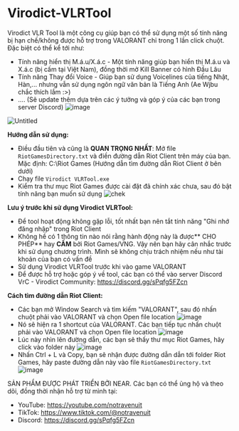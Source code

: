 # Virodict-VLRTool
Virodict VLR Tool là một công cụ giúp bạn có thể sử dụng một số tính năng bị hạn chế/không được hỗ trợ trong VALORANT chỉ trong 1 lần click chuột. Đặc biệt có thể kể tới như:
  - Tính năng hiển thị M.á.u/X.á.c - Một tính năng giúp bạn hiển thị M.á.u và X.á.c (bị cấm tại Việt Nam), đồng thời mở Kill Banner có hình Đầu Lâu
  - Tính năng Thay đổi Voice - Giúp bạn sử dụng Voicelines của tiếng Nhật, Hàn,... nhưng vẫn sử dụng ngôn ngữ văn bản là Tiếng Anh (Ae Wjbu chắc thích lắm :>)
  - .... (Sẽ update thêm dựa trên các ý tưởng và góp ý của các bạn trong server Discord)
![image](https://github.com/notravenuit/Virodict-VLRTool/assets/83875770/9f703572-8dd1-4b50-8af5-84022fe5b7c3)

![Untitled](https://github.com/notravenuit/VALORANTBloodDisplay/assets/83875770/705aa6a4-7e16-4b8c-ba8d-91910bd91c18)



**Hướng dẫn sử dụng:**

  - Điều đầu tiên và cũng là **QUAN TRỌNG NHẤT**: Mở file `RiotGamesDirectory.txt` và điền đường dẫn Riot Client trên máy của bạn. Mặc định: C:\Riot Games (Hướng dẫn tìm đường dẫn Riot Client ở bên dưới)
  - Chạy file `Virodict VLRTool.exe`
  - Kiểm tra thư mục Riot Games được cài đặt đã chính xác chưa, sau đó bật tính năng bạn muốn sử dụng
![chek](https://github.com/notravenuit/VALORANTBloodDisplay/assets/83875770/4b3d9ae2-750a-480c-a749-fb21a49545f8)

**Lưu ý trước khi sử dụng Virodict VLRTool:**
  - Để tool hoạt động không gặp lỗi, tốt nhất bạn nên tắt tính năng "Ghi nhớ đăng nhập" trong Riot Client
  - Không hề có 1 thông tin nào nói rằng hành động này là được** CHO PHÉP** hay **CẤM** bởi Riot Games/VNG. Vậy nên bạn hãy cân nhắc trước khi sử dụng chương trình. Mình sẽ không chịu trách nhiệm nếu như tài khoản của bạn có vấn đề
  - Sử dụng Virodict VLRTool trước khi vào game VALORANT
  - Để được hỗ trợ hoặc góp ý về tool, các bạn có thể vào server Discord VrC - Virodict Community: https://discord.gg/sPqfg5FZcn

**Cách tìm đường dẫn Riot Client:**
  - Các bạn mở Window Search và tìm kiếm "VALORANT", sau đó nhấn chuột phải vào VALORANT và chọn Open file location
    ![image](https://github.com/notravenuit/Virodict-VLRTool/assets/83875770/454fd4bb-c74a-4a6b-822e-f0347c480672)
  - Nó sẽ hiện ra 1 shortcut của VALORANT. Các bạn tiếp tục nhấn chuột phải vào VALORANT và chọn Open file location
    ![image](https://github.com/notravenuit/Virodict-VLRTool/assets/83875770/8dd34b1a-af58-4c47-bca9-a7b1b217da62)
  - Lúc này nhìn lên đường dẫn, các bạn sẽ thấy thư mục Riot Games, hãy click vào folder này
    ![image](https://github.com/notravenuit/Virodict-VLRTool/assets/83875770/1343839a-2cf9-451a-aa97-f0b9e582b8f0)
  - Nhấn Ctrl + L và Copy, bạn sẽ nhận được đường dẫn dẫn tới folder Riot Games, hãy paste đường dẫn này vào file `RiotGamesDirectory.txt`
    ![image](https://github.com/notravenuit/Virodict-VLRTool/assets/83875770/d7c128a1-bb02-4ab1-b054-76c7727e1b78)





SẢN PHẨM ĐƯỢC PHÁT TRIỂN BỞI NEAR.
Các bạn có thể ủng hộ và theo dõi, đồng thời nhận hỗ trợ từ mình tại:
  - YouTube: https://youtube.com/notravenuit
  - TikTok: https://www.tiktok.com/@notravenuit
  - Discord: https://discord.gg/sPqfg5FZcn
